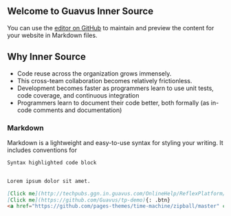 ## Welcome to Guavus Inner Source 
You can use the [editor on GitHub](https://github.com/jyotsna-talwani-guavus/jyotsna-talwani-guavus.github.io/edit/master/README.md) to maintain and preview the content for your website in Markdown files.

## Why Inner Source

* Code reuse across the organization grows immensely.
* This cross-team collaboration becomes relatively frictionless. 
* Development becomes faster as programmers learn to use unit tests, code coverage, and continuous integration
* Programmers learn to document their code better, both formally (as in-code comments and documentation) 

### Markdown

Markdown is a lightweight and easy-to-use syntax for styling your writing. It includes conventions for

```markdown
Syntax highlighted code block


Lorem ipsum dolor sit amet.

[Click me](http://techpubs.ggn.in.guavus.com/OnlineHelp/ReflexPlatform/Launch%20Dashboard/Index.html){: .btn}
[Click me](https://github.com/Guavus/tp-demo){: .btn}
<a href="https://github.com/pages-themes/time-machine/zipball/master" class="download-button zip"><span>Download</span></a>

